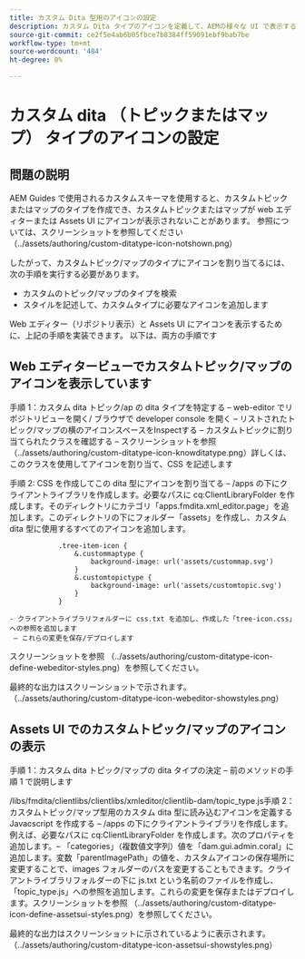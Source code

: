 ```yaml
---
title: カスタム Dita 型用のアイコンの設定
description: カスタム Dita タイプのアイコンを定義して、AEMの様々な UI で表示する方法を説明します
source-git-commit: ce2f5e4ab6b05fbce7b8384ff59091ebf9bab7be
workflow-type: tm+mt
source-wordcount: '484'
ht-degree: 0%

---
```


# カスタム dita （トピックまたはマップ） タイプのアイコンの設定


## 問題の説明

AEM Guides で使用されるカスタムスキーマを使用すると、カスタムトピックまたはマップのタイプを作成でき、カスタムトピックまたはマップが web エディターまたは Assets UI にアイコンが表示されないことがあります。 参照については、スクリーンショットを参照してください  （../assets/authoring/custom-ditatype-icon-notshown.png）

したがって、カスタムトピック/マップのタイプにアイコンを割り当てるには、次の手順を実行する必要があります。
- カスタムのトピック/マップのタイプを検索
- スタイルを記述して、カスタムタイプに必要なアイコンを追加します


Web エディター（リポジトリ表示）と Assets UI にアイコンを表示するために、上記の手順を実装できます。 以下は、両方の手順です


## Web エディタービューでカスタムトピック/マップのアイコンを表示しています

手順 1：カスタム dita トピック/ap の dita タイプを特定する – web-editor でリポジトリビューを開く/ ブラウザで developer console を開く – リストされたトピック/マップの横のアイコンスペースをInspectする – カスタムトピックに割り当てられたクラスを確認する – スクリーンショットを参照  （../assets/authoring/custom-ditatype-icon-knowditatype.png）詳しくは、このクラスを使用してアイコンを割り当て、CSS を記述します

手順 2: CSS を作成してこの dita 型にアイコンを割り当てる – /apps の下にクライアントライブラリを作成します。必要なパスに cq:ClientLibraryFolder を作成します。そのディレクトリにカテゴリ「apps.fmdita.xml_editor.page」を追加します。このディレクトリの下にフォルダー「assets」を作成し、カスタム dita 型に使用するすべてのアイコンを追加します。

```
            .tree-item-icon {
                &.custommaptype {
                    background-image: url('assets/custommap.svg')
                }
                &.customtopictype {
                    background-image: url('assets/customtopic.svg')
                }
            }
```

    - クライアントライブラリフォルダーに css.txt を追加し、作成した「tree-icon.css」への参照を追加します
     – これらの変更を保存/デプロイします
スクリーンショットを参照  （../assets/authoring/custom-ditatype-icon-define-webeditor-styles.png）を参照してください。

最終的な出力はスクリーンショットで示されます。  （../assets/authoring/custom-ditatype-icon-webeditor-showstyles.png）


## Assets UI でのカスタムトピック/マップのアイコンの表示

手順 1：カスタム dita トピック/マップの dita タイプの決定 – 前のメソッドの手順 1 で説明します

/libs/fmdita/clientlibs/clientlibs/xmleditor/clientlib-dam/topic_type.js手順 2：カスタムトピック/マップ型用のカスタム dita 型に読み込むアイコンを定義する Javacscript を作成する – /apps の下にクライアントライブラリを作成します。例えば、必要なパスに cq:ClientLibraryFolder を作成します。次のプロパティを追加します。– 「categories」（複数値文字列）値を「dam.gui.admin.coral」に追加します。変数「parentImagePath」の値を、カスタムアイコンの保存場所に変更することで、images フォルダーのパスを変更することもできます。クライアントライブラリフォルダーの下に js.txt という名前のファイルを作成し、「topic_type.js」への参照を追加します。これらの変更を保存またはデプロイします。スクリーンショットを参照  （../assets/authoring/custom-ditatype-icon-define-assetsui-styles.png）を参照してください。

最終的な出力はスクリーンショットに示されているように表示されます。  （../assets/authoring/custom-ditatype-icon-assetsui-showstyles.png）